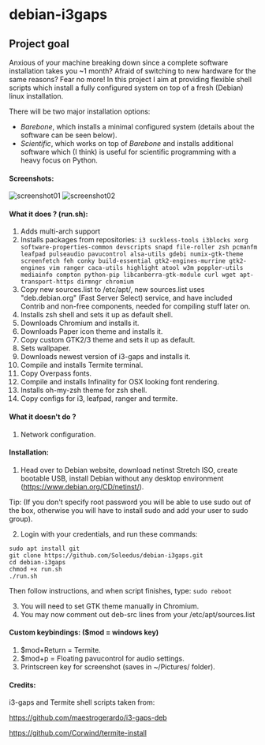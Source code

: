 # debian-i3gaps

## Project goal

Anxious of your machine breaking down since a complete software installation takes you ~1 month?
Afraid of switching to new hardware for the same reasons? Fear no more! In this project I aim at
providing flexible shell scripts which install a fully configured system on top of a fresh
(Debian) linux installation.

There will be two major installation options:

- _Barebone_, which installs a minimal configured system (details about the software can be seen 
below).
- _Scientific_, which works on top of _Barebone_ and installs additional software which (I think)
is useful for scientific programming with a heavy focus on Python.

#### Screenshots:

![screenshot01](Screenshots/2018-01-10-11:22:36-screenshot.png "Final effect")
![screenshot02](Screenshots/2018-01-10-11:25:01-screenshot.png "Final effect")

#### What it does ? (run.sh):

1. Adds multi-arch support
2. Installs packages from repositories:
`i3 suckless-tools i3blocks xorg software-properties-common devscripts snapd file-roller zsh pcmanfm leafpad pulseaudio pavucontrol alsa-utils gdebi numix-gtk-theme screenfetch feh conky build-essential gtk2-engines-murrine gtk2-engines vim ranger caca-utils highlight atool w3m poppler-utils mediainfo compton python-pip libcanberra-gtk-module curl wget apt-transport-https dirmngr chromium`
3. Copy new sources.list to /etc/apt/, new sources.list uses "deb.debian.org" (Fast Server Select) service, and have included
Contrib and non-free components, needed for compiling stuff later on.
4. Installs zsh shell and sets it up as default shell.
5. Downloads Chromium and installs it.
6. Downloads Paper icon theme and installs it.
7. Copy custom GTK2/3 theme and sets it up as default.
8. Sets wallpaper.
9. Downloads newest version of i3-gaps and installs it.
10. Compile and installs Termite terminal.
11. Copy Overpass fonts.
12. Compile and installs Infinality for OSX looking font rendering.
13. Installs oh-my-zsh theme for zsh shell.
14. Copy configs for i3, leafpad, ranger and termite.

#### What it doesn't do ?

1. Network configuration.

#### Installation:

1. Head over to Debian website, download netinst Stretch ISO, create bootable USB, install Debian without any desktop environment (https://www.debian.org/CD/netinst/).

Tip: (If you don't specify root password you will be able to use sudo out of the box, otherwise you will have to install sudo
and add your user to sudo group).

2. Login with your credentials, and run these commands:
```
sudo apt install git
git clone https://github.com/Soleedus/debian-i3gaps.git
cd debian-i3gaps
chmod +x run.sh
./run.sh
```
Then follow instructions, and when script finishes, type:
`sudo reboot`

3. You will need to set GTK theme manually in Chromium.
4. You may now comment out deb-src lines from your /etc/apt/sources.list

#### Custom keybindings: ($mod = windows key)

1. $mod+Return = Termite.
2. $mod+p = Floating pavucontrol for audio settings.
3. Printscreen key for screenshot (saves in ~/Pictures/ folder).

#### Credits:
i3-gaps and Termite shell scripts taken from:

https://github.com/maestrogerardo/i3-gaps-deb

https://github.com/Corwind/termite-install
